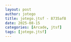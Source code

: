 ```yaml
---
layout: post
author: jotego
title: jotego.jtsf - 8735af8
date: 2025-08-15
categories: [Arcade, jtsf]
tags: [jotego.jtsf]
---
```


